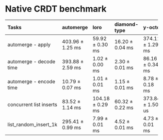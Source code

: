 # Native CRDT benchmark

| Tasks                   | automerge        | loro             | diamond-type    | y-octo           | yrs                |
| :---------------------- | :--------------- | :--------------- | :-------------- | :--------------- | :----------------- |
| automerge - apply       | 403.96 ± 1.25 ms | 59.92 ± 0.30 ms  | 16.20 ± 0.04 ms | 374.11 ± 1.29 ms | 3939.76 ± 14.43 ms |
| automerge - decode time | 393.88 ± 2.59 ms | 1.02 ± 0.00 ms   | 2.30 ± 0.01 ms  | 86.16 ± 0.34 ms  | 3.84 ± 0.01 ms     |
| automerge - encode time | 10.79 ± 0.07 ms  | 1.01 ± 0.01 ms   | 1.15 ± 0.01 ms  | 8.78 ± 0.18 ms   | 367.55 ± 1.35 us   |
| concurrent list inserts | 83.52 ± 1.14 ms  | 104.18 ± 0.29 ms | 60.32 ± 0.22 ms | 373.84 ± 1.50 us | 16.41 ± 0.12 ms    |
| list_random_insert_1k   | 295.41 ± 0.99 ms | 7.99 ± 0.01 ms   | 4.52 ± 0.01 ms  | 4.73 ± 0.01 ms   | 5.42 ± 0.01 ms     |
